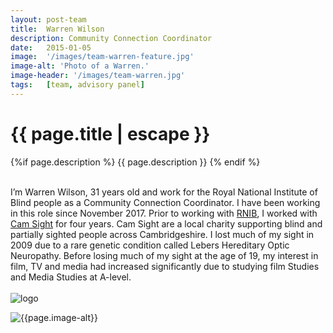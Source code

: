 ```yaml
---
layout: post-team
title:  Warren Wilson
description: Community Connection Coordinator
date:   2015-01-05
image:  '/images/team-warren-feature.jpg'
image-alt: 'Photo of a Warren.'
image-header: '/images/team-warren.jpg'
tags:   [team, advisory panel]
---
```


<!-- begin hero -->
  <div class="container">
    <div class="row">
      <div class="col col-12">
        <div class="hero2__inner">
          <div class="hero2__left">
            <h1 class="post__title">{{ page.title | escape }}</h1>
          {%if page.description %}
            {{ page.description }}
          {% endif %}
          <br><br>
          <p>I’m Warren Wilson, 31 years old and work for the Royal National Institute of Blind people as a Community Connection Coordinator. I have been working in this role since November 2017. Prior to working with <a href="https://www.rnib.org.uk/"> RNIB</a>, I worked with <a href="https://www.camsight.org.uk/"> Cam Sight</a> for four years. Cam Sight are a local charity supporting blind and partially sighted people across Cambridgeshire. I lost much of my sight in 2009 due to a rare genetic condition called Lebers Hereditary Optic Neuropathy. Before losing much of my sight at the age of 19, my interest in film, TV and media had increased significantly due to studying film Studies and Media Studies at A-level.
          <br><br>
          <img class="lazy" data-src="../images/team-panel-rnib.png" alt="logo">
          </p>
            </div>
          <div class="hero2__right">
              <img class="lazy" data-src="{{page.image-header}}" alt="{{page.image-alt}}">
        </div>
      </div>
    </div>
  </div>